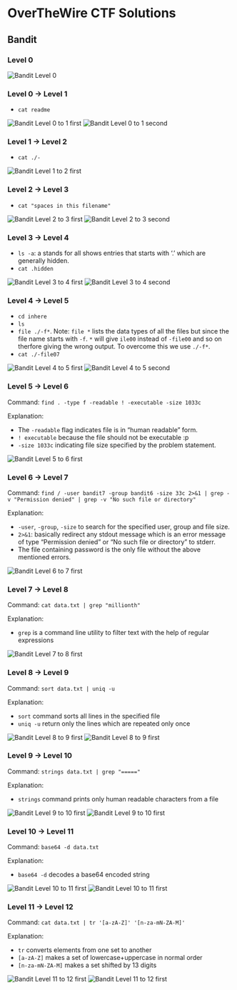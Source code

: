 # OverTheWire CTF Solutions

## Bandit

### Level 0

![Bandit Level 0](images/image1.png)

### Level 0 &rarr; Level 1

 - `cat readme`

![Bandit Level 0 to 1 first](images/image2.png)
![Bandit Level 0 to 1 second](images/image3.png)

### Level 1 &rarr; Level 2

 - `cat ./-`

![Bandit Level 1 to 2 first](images/image4.png)

### Level 2 &rarr; Level 3

 - `cat "spaces in this filename"`

![Bandit Level 2 to 3 first](images/image5.png)
![Bandit Level 2 to 3 second](images/image6.png)

### Level 3 &rarr; Level 4

 - `ls -a`: a stands for all shows entries that starts with ‘.’ which are generally hidden.
 - `cat .hidden`

![Bandit Level 3 to 4 first](images/image7.png)
![Bandit Level 3 to 4 second](images/image8.png)

### Level 4 &rarr; Level 5

 - `cd inhere`
 - `ls`
 - `file ./-f*`. Note: `file *` lists the data types of all the files but since the file name starts with `-f`. `*` will give `ile00` instead of `-file00`  and so on therfore giving the wrong output. To overcome this we use `./-f*`.
 - `cat ./-file07`

![Bandit Level 4 to 5 first](images/image9.png)
![Bandit Level 4 to 5 second](images/image10.png)

### Level 5 &rarr; Level 6

Command: `find . -type f -readable ! -executable -size 1033c`

Explanation:
 - The `-readable` flag indicates file is in “human readable” form.
 - `! executable` because the file should not be executable :p
 - `-size 1033c` indicating file size specified by the problem statement.

![Bandit Level 5 to 6 first](images/image11.png)

### Level 6 &rarr; Level 7

Command: `find / -user bandit7 -group bandit6 -size 33c 2>&1 | grep -v "Permission denied" | grep -v "No such file or directory"`

Explanation:
 - `-user`, `-group`, `-size` to search for the specified user, group and file size.
 - `2>&1`: basically redirect any stdout message which is an error message of type “Permission denied” or “No such file or directory” to stderr.
 - The file containing password is the only file without the above mentioned errors.

![Bandit Level 6 to 7 first](images/image12.png)

### Level 7 &rarr; Level 8

Command: `cat data.txt | grep "millionth"`

Explanation:
 - `grep` is a command line utility to filter text with the help of regular expressions

![Bandit Level 7 to 8 first](images/image13.png)

### Level 8 &rarr; Level 9

Command: `sort data.txt | uniq -u`

Explanation:
 - `sort` command sorts all lines in the specified file
 - `uniq -u` return only the lines which are repeated only once

![Bandit Level 8 to 9 first](images/image14.png)
![Bandit Level 8 to 9 first](images/image15.png)

### Level 9 &rarr; Level 10

Command: `strings data.txt | grep "====="`

Explanation:
 - `strings` command prints only human readable characters from a file

![Bandit Level 9 to 10 first](images/image16.png)
![Bandit Level 9 to 10 first](images/image17.png)

### Level 10 &rarr; Level 11

Command: `base64 -d data.txt`

Explanation:
 - `base64 -d` decodes a base64 encoded string

![Bandit Level 10 to 11 first](images/image18.png)
![Bandit Level 10 to 11 first](images/image19.png)

### Level 11 &rarr; Level 12

Command: `cat data.txt | tr '[a-zA-Z]' '[n-za-mN-ZA-M]'`

Explanation:
 - `tr` converts elements from one set to another
 - `[a-zA-Z]` makes a set of lowercase+uppercase in normal order
 - `[n-za-mN-ZA-M]` makes a set shifted by 13 digits

![Bandit Level 11 to 12 first](images/image20.png)
![Bandit Level 11 to 12 first](images/image21.png)